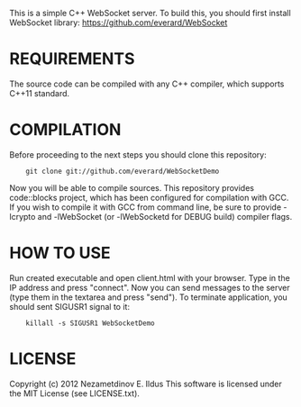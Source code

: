 This is a simple C++ WebSocket server. To build this, you should first install WebSocket library: https://github.com/everard/WebSocket

REQUIREMENTS
============
The source code can be compiled with any C++ compiler, which supports C++11 standard.

COMPILATION
===========
Before proceeding to the next steps you should clone this repository:

        git clone git://github.com/everard/WebSocketDemo

Now you will be able to compile sources. This repository provides code::blocks project, which has been configured for compilation with GCC.
If you wish to compile it with GCC from command line, be sure to provide -lcrypto and -lWebSocket (or -lWebSocketd for DEBUG build) compiler flags.

HOW TO USE
==========
Run created executable and open client.html with your browser. Type in the IP address and press "connect". Now you can send messages to the server (type them in the textarea and press "send").
To terminate application, you should sent SIGUSR1 signal to it:

        killall -s SIGUSR1 WebSocketDemo

LICENSE
=======
Copyright (c) 2012 Nezametdinov E. Ildus
This software is licensed under the MIT License (see LICENSE.txt).
